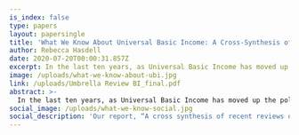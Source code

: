 ```yaml
---
is_index: false
type: papers
layout: papersingle
title: 'What We Know About Universal Basic Income: A Cross-Synthesis of Reviews'
author: Rebecca Hasdell
date: 2020-07-20T00:00:31.857Z
excerpt: In the last ten years, as Universal Basic Income has moved up the policy agenda, many reviews and reports have taken stock of the evidence on unconditional and universal cash programs. Our report, “A cross synthesis of recent reviews of the evidence on UBI-type programs,” is intended as an "umbrella review."
image: /uploads/what-we-know-about-ubi.jpg
link: /uploads/Umbrella Review BI_final.pdf
abstract: >-
  In the last ten years, as Universal Basic Income has moved up the policy agenda, many reviews and reports have taken stock of the evidence on unconditional and universal cash programs. Our report, “A cross synthesis of recent reviews of the evidence on UBI-type programs,” is intended as an ‘umbrella review’—it provides a roadmap to the literature for experimenters, policy practitioners, policymakers and others involved in UBI development and implementation. This report compiles and critically examines 16 reviews of the evidence in order to synthesize key findings, identify evidence gaps, and derive directions for future UBI research, policy and practice.
social_image: /uploads/what-we-know-social.jpg
social_description: 'Our report, “A cross synthesis of recent reviews of the evidence on UBI-type programs,” is intended as an umbrella review.' 
---
```

 